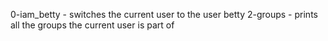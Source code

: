 0-iam_betty - switches the current user to the user betty
2-groups - prints all the groups the current user is part of
